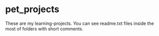 # pet_projects
These are my learning-projects. You can see readme.txt files inside the most of folders with short comments. <br>
